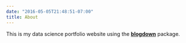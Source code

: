 ```yaml
---
date: "2016-05-05T21:48:51-07:00"
title: About
---
```


This is my data science portfolio website using the [**blogdown**](https://github.com/rstudio/blogdown) package.